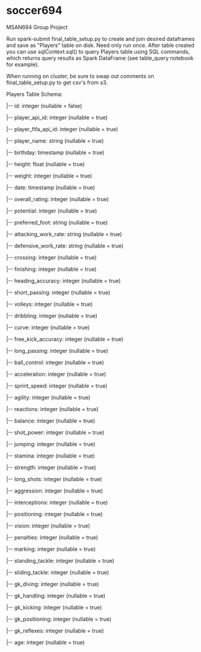 # soccer694
MSAN694 Group Project

Run spark-submit final_table_setup.py to create and join desired dataframes and save as "Players" table on disk. Need only run once.
After table created you can use sqlContext.sql(<SQL STATEMENT>) to query Players table using SQL commands, which returns query results
as Spark DataFrame (see table_query notebook for example).

When running on cluster, be sure to swap out comments on final_table_setup.py to get csv's from s3.

Players Table Schema:


 |-- id: integer (nullable = false)
 
 |-- player_api_id: integer (nullable = true)
 
 |-- player_fifa_api_id: integer (nullable = true)
 
 |-- player_name: string (nullable = true)
 
 |-- birthday: timestamp (nullable = true)
 
 |-- height: float (nullable = true)
 
 |-- weight: integer (nullable = true)
 
 |-- date: timestamp (nullable = true)
 
 |-- overall_rating: integer (nullable = true)
 
 |-- potential: integer (nullable = true)
 
 |-- preferred_foot: string (nullable = true)
 
 |-- attacking_work_rate: string (nullable = true)
 
 |-- defensive_work_rate: string (nullable = true)
 
 |-- crossing: integer (nullable = true)
 
 |-- finishing: integer (nullable = true)
 
 |-- heading_accuracy: integer (nullable = true)
 
 |-- short_passing: integer (nullable = true)
 
 |-- volleys: integer (nullable = true)
 
 |-- dribbling: integer (nullable = true)
 
 |-- curve: integer (nullable = true)
 
 |-- free_kick_accuracy: integer (nullable = true)
 
 |-- long_passing: integer (nullable = true)
 
 |-- ball_control: integer (nullable = true)
 
 |-- acceleration: integer (nullable = true)
 
 |-- sprint_speed: integer (nullable = true)
 
 |-- agility: integer (nullable = true)
 
 |-- reactions: integer (nullable = true)
 
 |-- balance: integer (nullable = true)
 
 |-- shot_power: integer (nullable = true)
 
 |-- jumping: integer (nullable = true)
 
 |-- stamina: integer (nullable = true)
 
 |-- strength: integer (nullable = true)
 
 |-- long_shots: integer (nullable = true)
 
 |-- aggression: integer (nullable = true)
 
 |-- interceptions: integer (nullable = true)
 
 |-- positioning: integer (nullable = true)
 
 |-- vision: integer (nullable = true)
 
 |-- penalties: integer (nullable = true)
 
 |-- marking: integer (nullable = true)
 
 |-- standing_tackle: integer (nullable = true)
 
 |-- sliding_tackle: integer (nullable = true)
 
 |-- gk_diving: integer (nullable = true)
 
 |-- gk_handling: integer (nullable = true)
 
 |-- gk_kicking: integer (nullable = true)
 
 |-- gk_positioning: integer (nullable = true)
 
 |-- gk_reflexes: integer (nullable = true)
 
 |-- age: integer (nullable = true)

